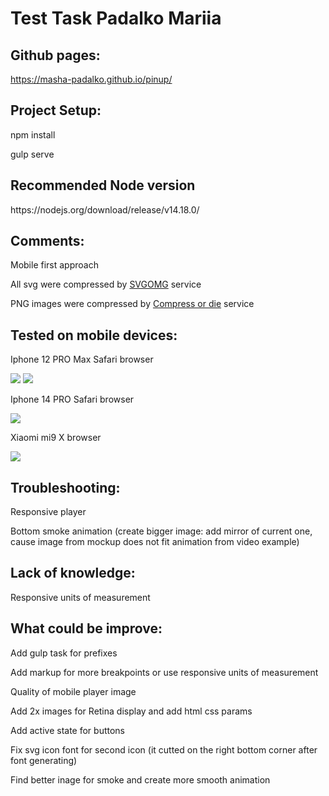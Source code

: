 <h1>Test Task Padalko Mariia</h1>

<h2>Github pages:</h2>
<a href="https://masha-padalko.github.io/pinup/" target="_blank">https://masha-padalko.github.io/pinup/</a>
<h2>Project Setup:</h2>
<p>npm install</p>
<p>gulp serve</p>
<h2>Recommended Node version</h2>
<p>https://nodejs.org/download/release/v14.18.0/</p>

<h2>Comments:</h2>
<p>Mobile first approach</p>
<p>All svg were compressed by <a href="https://jakearchibald.github.io/svgomg/" target="_blank">SVGOMG</a> service</p>
<p>PNG images were compressed by <a href="https://compress-or-die.com/" target="_blank">Compress or die</a> service</p>

<h2>Tested on mobile devices:</h2>
<p>Iphone 12 PRO Max Safari browser</p>
<img src="img/screenshots/iphone12_.jpg">
<img src="img/screenshots/iphone12.jpg">
<p>Iphone 14 PRO Safari browser</p>
<img src="img/screenshots/iphone14.jpg">
<p>Xiaomi mi9 X browser</p>
<img src="img/screenshots/android.jpg">

<h2>Troubleshooting:</h2>
<p>Responsive player</p>
<p>Bottom smoke animation (create bigger image: add mirror of current one, cause image from mockup does not fit animation from video example)</p>

<h2>Lack of knowledge:</h2>
<p>Responsive units of measurement</p>

<h2>What could be improve:</h2>
<p>Add gulp task for prefixes</p>
<p>Add markup for more breakpoints or use responsive units of measurement</p>
<p>Quality of mobile player image</p>
<p>Add 2x images for Retina display and add html css params</p>
<p>Add active state for buttons</p>
<p>Fix svg icon font for second icon (it cutted on the right bottom corner after font generating)</p>
<p>Find better inage for smoke and create more smooth animation</p>

